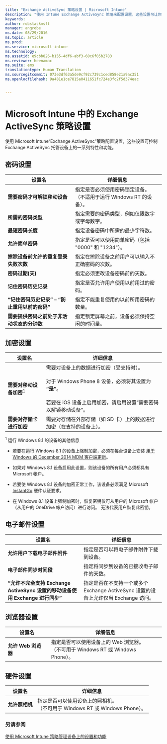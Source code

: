 ```yaml
---
title: "Exchange ActiveSync 策略设置 | Microsoft Intune"
description: "使用 Intune Exchange ActiveSync 策略来配置设置，这些设置可让你控制 Exchange ActiveSync 托管设备上的特性和功能。"
keywords: 
author: robstackmsft
manager: angrobe
ms.date: 08/29/2016
ms.topic: article
ms.prod: 
ms.service: microsoft-intune
ms.technology: 
ms.assetid: e9cbb826-b155-4df6-abf3-60c6f05b2783
ms.reviewer: heenamac
ms.suite: ems
translationtype: Human Translation
ms.sourcegitcommit: 073e3df63a5de9cf92c739c1ced858e21a9ac351
ms.openlocfilehash: 9a481e1ce7815a0411651fc724e3fc2f5d374eac


---
```


# Microsoft Intune 中的 Exchange ActiveSync 策略设置
使用 Microsoft Intune“Exchange ActiveSync”策略配置设置，这些设置可控制 Exchange ActiveSync 托管设备上的一系列特性和功能。


## 密码设置

|设置名|详细信息
|----------------|---|
|**需要密码才可解锁移动设备**|指定是否必须使用密码锁定设备。<br>（不适用于运行 Windows RT 的设备）。|
|**所需的密码类型**|指定需要的密码类型，例如仅限数字或字母数字。|
|**最短密码长度**|指定设备密码中所需的最少字符数。|
|**允许简单密码**|指定是否可以使用简单密码（包括 "0000" 和 "1234"）。|
|**擦除设备前允许的重复登录失败次数**|指定在擦除设备之前用户可以输入不正确密码的次数。|
|**密码过期(天)**|指定必须更改设备密码前的天数。
|**记住密码历史记录**|指定是否允许用户使用以前用过的密码。|
|**“记住密码历史记录”** – **“防止重用以前的密码”**|指定不能重复使用的以前所用密码的数量。|
|**需要提供密码之前处于非活动状态的分钟数**|指定锁定屏幕之前，设备必须保持空闲的时间量。

## 加密设置

|设置名|详细信息|
|----------------|---|
|**需要对移动设备加密**<sup>1</sup>|需要对设备上的数据进行加密（受支持时）。<br><br>对于 Windows Phone 8 设备，必须将其设置为 **“是”**。<br /><br />若要在 iOS 设备上启用加密，请启用设置“需要密码以解锁移动设备”。|
|**需要对存储卡进行加密**|需要对存储在外部存储（如 SD 卡）上的数据进行加密（在支持的设备上）。
<sup>1</sup> 运行 Windows 8.1 的设备的其他信息

-   若要在运行 Windows 8.1 的设备上强制加密，必须在每台设备上安装 [用于 Windows 的 December 2014 MDM 客户端更新](http://support.microsoft.com/kb/3013816)。

-   如果对 Windows 8.1 设备启用此设置，则该设备的所有用户必须都具有 Microsoft 帐户。

-   若要使 Windows 8.1 设备的加密正常工作，该设备必须满足 Microsoft [InstantGo](http://blogs.windows.com/bloggingwindows/2014/06/19/instantgo-a-better-way-to-sleep/) 硬件认证要求。

-   在 Windows 8.1 设备上强制加密时，恢复密钥仅可从用户的 Microsoft 帐户（从用户的 OneDrive 帐户访问）进行访问。 无法代表用户恢复此密钥。

## 电子邮件设置

|设置名|详细信息
|----------------|---|
|**允许用户下载电子邮件附件**|指定是否可以将电子邮件附件下载到设备。|
|**电子邮件同步时间段**|指定将同步到设备的已接收电子邮件的天数。
|**“允许不完全支持 Exchange ActiveSync 设置的移动设备使用 Exchange 进行同步”**|指定是否在不支持一个或多个 Exchange ActiveSync 设置的设备上允许仅当 Exchange 访问。

## 浏览器设置

|设置名|详细信息
|----------------|---|
|**允许 Web 浏览器**|指定是否可以使用设备上的 Web 浏览器。<br>（不可用于 Windows RT 或 Windows Phone）。

## 硬件设置

|设置名|详细信息
|----------------|---|
|**允许照相机**|指定是否可以使用设备上的照相机。<br>（不可用于 Windows RT 或 Windows Phone）。



### 另请参阅
[使用 Microsoft Intune 策略管理设备上的设置和功能](manage-settings-and-features-on-your-devices-with-microsoft-intune-policies.md)



<!--HONumber=Sep16_HO2-->



